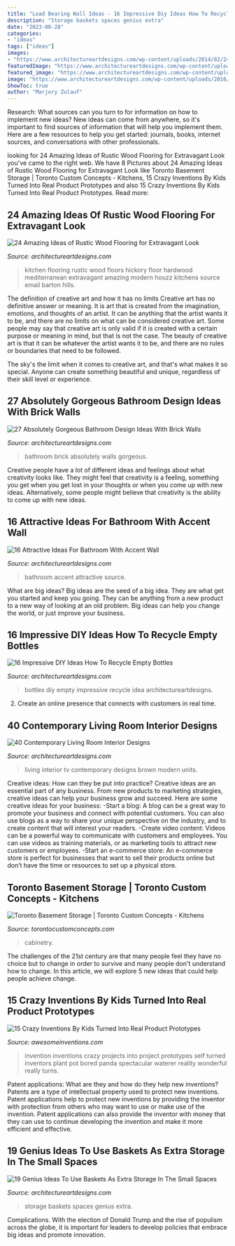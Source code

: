 ```yaml
---
title: "Load Bearing Wall Ideas - 16 Impressive Diy Ideas How To Recycle Empty Bottles"
description: "Storage baskets spaces genius extra"
date: "2023-08-28"
categories:
- "ideas"
tags: ["ideas"]
images:
- "https://www.architectureartdesigns.com/wp-content/uploads/2014/02/2441-630x945.jpg"
featuredImage: "https://www.architectureartdesigns.com/wp-content/uploads/2013/09/1621.jpg"
featured_image: "https://www.architectureartdesigns.com/wp-content/uploads/2014/02/2441-630x945.jpg"
image: "https://www.architectureartdesigns.com/wp-content/uploads/2016/06/3-4.jpg"
ShowToc: true
author: "Marjory Zulauf"
---
```



Research: What sources can you turn to for information on how to implement new ideas?
New ideas can come from anywhere, so it's important to find sources of information that will help you implement them. Here are a few resources to help you get started: journals, books, internet sources, and conversations with other professionals.

	

		
looking for 24 Amazing Ideas of Rustic Wood Flooring for Extravagant Look you've came to the right web. We have 8 Pictures about 24 Amazing Ideas of Rustic Wood Flooring for Extravagant Look like Toronto Basement Storage | Toronto Custom Concepts - Kitchens, 15 Crazy Inventions By Kids Turned Into Real Product Prototypes and also 15 Crazy Inventions By Kids Turned Into Real Product Prototypes. Read more:
		
    
## 24 Amazing Ideas Of Rustic Wood Flooring For Extravagant Look

<img loading=lazy src="https://www.architectureartdesigns.com/wp-content/uploads/2013/09/1621.jpg" onerror="this.onerror=null;this.src='https://tse3.mm.bing.net/th?id=OIP.D3lxfuDij1WWqhIsheVnjgAAAA&amp;pid=15.1';" alt="24 Amazing Ideas of Rustic Wood Flooring for Extravagant Look">

_Source: architectureartdesigns.com_

>kitchen flooring rustic wood floors hickory floor hardwood mediterranean extravagant amazing modern houzz kitchens source email barton hills. 

	

The definition of creative art and how it has no limits
Creative art has no definitive answer or meaning. It is art that is created from the imagination, emotions, and thoughts of an artist. It can be anything that the artist wants it to be, and there are no limits on what can be considered creative art.
Some people may say that creative art is only valid if it is created with a certain purpose or meaning in mind, but that is not the case. The beauty of creative art is that it can be whatever the artist wants it to be, and there are no rules or boundaries that need to be followed.

The sky's the limit when it comes to creative art, and that's what makes it so special. Anyone can create something beautiful and unique, regardless of their skill level or experience.

    
## 27 Absolutely Gorgeous Bathroom Design Ideas With Brick Walls

<img loading=lazy src="https://www.architectureartdesigns.com/wp-content/uploads/2014/02/2441-630x945.jpg" onerror="this.onerror=null;this.src='https://tse1.mm.bing.net/th?id=OIP.He0wSaz7VvUM79RWClacCAHaLH&amp;pid=15.1';" alt="27 Absolutely Gorgeous Bathroom Design Ideas With Brick Walls">

_Source: architectureartdesigns.com_

>bathroom brick absolutely walls gorgeous. 

	

Creative people have a lot of different ideas and feelings about what creativity looks like. They might feel that creativity is a feeling, something you get when you get lost in your thoughts or when you come up with new ideas. Alternatively, some people might believe that creativity is the ability to come up with new ideas.

    
## 16 Attractive Ideas For Bathroom With Accent Wall

<img loading=lazy src="https://www.architectureartdesigns.com/wp-content/uploads/2016/06/3-4.jpg" onerror="this.onerror=null;this.src='https://tse4.mm.bing.net/th?id=OIP.Mmcd_sIaXX8hLln5Z43q0gHaK1&amp;pid=15.1';" alt="16 Attractive Ideas For Bathroom With Accent Wall">

_Source: architectureartdesigns.com_

>bathroom accent attractive source. 

	

What are big ideas?
Big ideas are the seed of a big idea. They are what get you started and keep you going. They can be anything from a new product to a new way of looking at an old problem. Big ideas can help you change the world, or just improve your business.

    
## 16 Impressive DIY Ideas How To Recycle Empty Bottles

<img loading=lazy src="https://www.architectureartdesigns.com/wp-content/uploads/2013/03/decoration-bottles-diy-ArchitectureArtDesigns-7.jpg" onerror="this.onerror=null;this.src='https://tse3.mm.bing.net/th?id=OIP.jMRhcDaSHdLdfuWguAqdRgHaJ6&amp;pid=15.1';" alt="16 Impressive DIY Ideas How To Recycle Empty Bottles">

_Source: architectureartdesigns.com_

>bottles diy empty impressive recycle idea architectureartdesigns. 

	

2. Create an online presence that connects with customers in real time.

    
## 40 Contemporary Living Room Interior Designs

<img loading=lazy src="https://www.architectureartdesigns.com/wp-content/uploads/2013/03/Modern-Living-Room-TV-Wall-Units-40-in-Light-Brown-Wood-Color.jpg" onerror="this.onerror=null;this.src='https://tse3.mm.bing.net/th?id=OIP.e8HH6SYg4UHXNZf7l2ngBwHaE5&amp;pid=15.1';" alt="40 Contemporary Living Room Interior Designs">

_Source: architectureartdesigns.com_

>living interior tv contemporary designs brown modern units. 

	

Creative ideas: How can they be put into practice?
Creative ideas are an essential part of any business. From new products to marketing strategies, creative ideas can help your business grow and succeed. Here are some creative ideas for your business: 
-Start a blog: A blog can be a great way to promote your business and connect with potential customers. You can also use blogs as a way to share your unique perspective on the industry, and to create content that will interest your readers. 
-Create video content: Videos can be a powerful way to communicate with customers and employees. You can use videos as training materials, or as marketing tools to attract new customers or employees. 
-Start an e-commerce store: An e-commerce store is perfect for businesses that want to sell their products online but don’t have the time or resources to set up a physical store.

    
## Toronto Basement Storage | Toronto Custom Concepts - Kitchens

<img loading=lazy src="https://www.torontocustomconcepts.com/wp-content/uploads/2016/02/TorontoStorageSystem.jpg" onerror="this.onerror=null;this.src='https://tse3.mm.bing.net/th?id=OIP.rd1-DXZuFxM4NrlGP9YWIwHaHM&amp;pid=15.1';" alt="Toronto Basement Storage | Toronto Custom Concepts - Kitchens">

_Source: torontocustomconcepts.com_

>cabinetry. 

	

The challenges of the 21st century are that many people feel they have no choice but to change in order to survive and many people don't understand how to change. In this article, we will explore 5 new ideas that could help people achieve change.

    
## 15 Crazy Inventions By Kids Turned Into Real Product Prototypes

<img loading=lazy src="https://www.awesomeinventions.com/wp-content/uploads/2016/02/kids-inventions-turned-into-reality-swpp.jpg" onerror="this.onerror=null;this.src='https://tse1.mm.bing.net/th?id=OIP.J46IH9s6f69hKHrRPycdBgDVEk&amp;pid=15.1';" alt="15 Crazy Inventions By Kids Turned Into Real Product Prototypes">

_Source: awesomeinventions.com_

>invention inventions crazy projects into project prototypes self turned inventors plant pot bored panda spectacular waterer reality wonderful really turns. 

	

Patent applications: What are they and how do they help new inventions?
Patents are a type of intellectual property used to protect new inventions. Patent applications help to protect new inventions by providing the inventor with protection from others who may want to use or make use of the invention. Patent applications can also provide the inventor with money that they can use to continue developing the invention and make it more efficient and effective.

    
## 19 Genius Ideas To Use Baskets As Extra Storage In The Small Spaces

<img loading=lazy src="https://www.architectureartdesigns.com/wp-content/uploads/2016/05/4-1.jpg" onerror="this.onerror=null;this.src='https://tse2.mm.bing.net/th?id=OIP.3XZFfS1UHQsZNbM7hcocpQHaLH&amp;pid=15.1';" alt="19 Genius Ideas To Use Baskets As Extra Storage In The Small Spaces">

_Source: architectureartdesigns.com_

>storage baskets spaces genius extra. 

	

Complications. With the election of Donald Trump and the rise of populism across the globe, it is important for leaders to develop policies that embrace big ideas and promote innovation.

